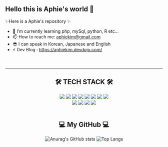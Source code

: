 ## Hello this is Aphie's world 👋


✨Here is a Aphie's repository ✨ 


- 🌱 I’m currently learning php, mySql, python, R etc...
- 📫 How to reach me: aphiekim@gmail.com
- 😎 I can speak in Korean, Japanese and English
- ⚡ Dev Blog : https://aphiekim.devdojo.com/
<br>
<hr>
<!-- <div align="center">
  <h2>1 DAY, 1 COMMIT</h2>
    <p align="center">
    <a href="https://github.com/Aphiekim/CommitCombo">
      <img src="http://commitcombo.com/get?user=Aphiekim&theme=Rainbow-mini&rank=disable"/>
    </a>
  </p>
</div> -->
<div align="center"> 
<h2> 🛠 TECH STACK 🛠 </h2>
<img src="https://img.shields.io/badge/JavaScript-F7DF1E?style=flat-square&logo=JavaScript&logoColor=white"/>
<img src="https://img.shields.io/badge/HTML5-E34F26?style=flat-square&logo=HTML5&logoColor=white"/>
<img src="https://img.shields.io/badge/CSS3-1572B6?style=flat-square&logo=CSS3&logoColor=white"/>
<img src="https://img.shields.io/badge/Java-007396?style=flat-square&logo=Java&logoColor=white"/>
<img src="https://img.shields.io/badge/Spring-6DB33F?style=flat-square&logo=Spring&logoColor=white"/>
<img src="https://img.shields.io/badge/Oracle-F80000?style=flat-square&logo=Oracle&logoColor=white"/>
<img src="https://img.shields.io/badge/PHP-777BB4?style=flat-square&logo=PHP&logoColor=white"/>
<img src="https://img.shields.io/badge/MySQL-4479A1?style=flat-square&logo=MySQL&logoColor=white"/>
<!-- <img src="https://img.shields.io/badge/Python-3776AB?style=flat-square&logo=Python&logoColor=white"/>
<img src="https://img.shields.io/badge/R-276DC3?style=flat-square&logo=R&logoColor=white"/> -->
<br>
<img src="https://img.shields.io/badge/SketchUp-005F9E?style=flat-square&logo=SketchUp&logoColor=white"/></a>
<img src="https://img.shields.io/badge/Autodesk-0696D7?style=flat-square&logo=Autodesk&logoColor=white"/></a>
<img src="https://img.shields.io/badge/Adobe Photoshop-31A8FF?style=flat-square&logo=Adobe Photoshop&logoColor=white"/></a>
<img src="https://img.shields.io/badge/Adobe Illustrator-FF9A00?style=flat-square&logo=Adobe Illustrator&logoColor=white"/></a>
<br>
</div>  
<br>
<div align="center">
  <h2> 💻 My GitHub 💻 </h2>
  
![Anurag's GitHub stats](https://github-readme-stats.vercel.app/api?username=Aphiekim&hide=contribs&show_icons=true&count_private=true&theme=buefy)
![Top Langs](https://github-readme-stats.vercel.app/api/top-langs/?username=Aphiekim&layout=compact)
  

  
<!--   <div>
    ![trophy](https://github-profile-trophy.vercel.app/?username=Aphiekim)
  </div> -->

  <!-- [![Anurag's GitHub stats](https://github-readme-stats.vercel.app/api?username=Aphiekim)](https://github.com/anuraghazra/github-readme-stats) -->
</div>




